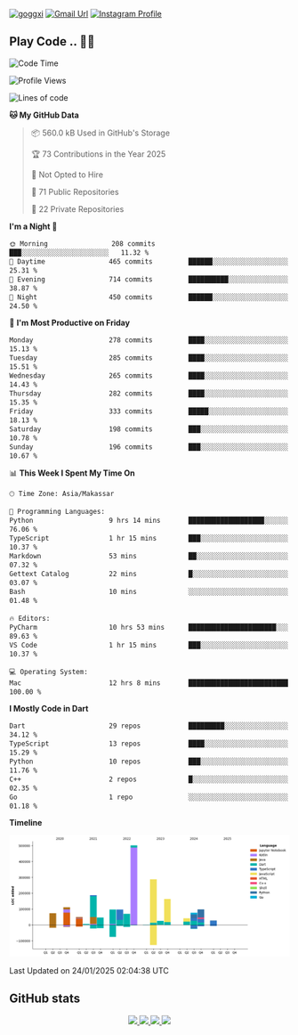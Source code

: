 [![goggxi](https://img.shields.io/badge/Portofolio-Goggxi-orange)](https://goggxi.github.io)
[![Gmail Url](https://img.shields.io/twitter/url?label=Goggxi@gmail.com&logo=gmail&style=social&url=http%3A%2F%2Fmailto%3Acontact.Goggxi@gmail.com)](mailto:Goggxi@gmail.com) [![Instagram Profile](https://img.shields.io/twitter/url?label=moh_rifkan&logo=instagram&style=social&url=https://www.instagram.com/moh_rifkan/)](https://www.instagram.com/moh_rifkan/)

## Play Code .. 💬🚀

<!-- [![Moh Rifkan GitHub stats](https://github-readme-stats.vercel.app/api?username=goggxi&count_private=true&show_icons=true&theme=dracula&custom_title=Goggxi%20Statistic%20🚀)](https://github.com/goggxi/goggxi)

[![Top Langs](https://github-readme-stats.vercel.app/api/top-langs/?username=goggxi&langs_count=8&layout=compact&show_icons=true&theme=dracula)](https://github.com/goggxi/goggxi) -->

<!--START_SECTION:waka-->
![Code Time](http://img.shields.io/badge/Code%20Time-3%2C969%20hrs%2017%20mins-blue)

![Profile Views](http://img.shields.io/badge/Profile%20Views-26-blue)

![Lines of code](https://img.shields.io/badge/From%20Hello%20World%20I%27ve%20Written-2.0%20million%20lines%20of%20code-blue)

**🐱 My GitHub Data** 

> 📦 560.0 kB Used in GitHub's Storage 
 > 
> 🏆 73 Contributions in the Year 2025
 > 
> 🚫 Not Opted to Hire
 > 
> 📜 71 Public Repositories 
 > 
> 🔑 22 Private Repositories 
 > 
**I'm a Night 🦉** 

```text
🌞 Morning                208 commits         ███░░░░░░░░░░░░░░░░░░░░░░   11.32 % 
🌆 Daytime                465 commits         ██████░░░░░░░░░░░░░░░░░░░   25.31 % 
🌃 Evening                714 commits         ██████████░░░░░░░░░░░░░░░   38.87 % 
🌙 Night                  450 commits         ██████░░░░░░░░░░░░░░░░░░░   24.50 % 
```
📅 **I'm Most Productive on Friday** 

```text
Monday                   278 commits         ████░░░░░░░░░░░░░░░░░░░░░   15.13 % 
Tuesday                  285 commits         ████░░░░░░░░░░░░░░░░░░░░░   15.51 % 
Wednesday                265 commits         ████░░░░░░░░░░░░░░░░░░░░░   14.43 % 
Thursday                 282 commits         ████░░░░░░░░░░░░░░░░░░░░░   15.35 % 
Friday                   333 commits         █████░░░░░░░░░░░░░░░░░░░░   18.13 % 
Saturday                 198 commits         ███░░░░░░░░░░░░░░░░░░░░░░   10.78 % 
Sunday                   196 commits         ███░░░░░░░░░░░░░░░░░░░░░░   10.67 % 
```


📊 **This Week I Spent My Time On** 

```text
🕑︎ Time Zone: Asia/Makassar

💬 Programming Languages: 
Python                   9 hrs 14 mins       ███████████████████░░░░░░   76.06 % 
TypeScript               1 hr 15 mins        ███░░░░░░░░░░░░░░░░░░░░░░   10.37 % 
Markdown                 53 mins             ██░░░░░░░░░░░░░░░░░░░░░░░   07.32 % 
Gettext Catalog          22 mins             █░░░░░░░░░░░░░░░░░░░░░░░░   03.07 % 
Bash                     10 mins             ░░░░░░░░░░░░░░░░░░░░░░░░░   01.48 % 

🔥 Editors: 
PyCharm                  10 hrs 53 mins      ██████████████████████░░░   89.63 % 
VS Code                  1 hr 15 mins        ███░░░░░░░░░░░░░░░░░░░░░░   10.37 % 

💻 Operating System: 
Mac                      12 hrs 8 mins       █████████████████████████   100.00 % 
```

**I Mostly Code in Dart** 

```text
Dart                     29 repos            █████████░░░░░░░░░░░░░░░░   34.12 % 
TypeScript               13 repos            ████░░░░░░░░░░░░░░░░░░░░░   15.29 % 
Python                   10 repos            ███░░░░░░░░░░░░░░░░░░░░░░   11.76 % 
C++                      2 repos             █░░░░░░░░░░░░░░░░░░░░░░░░   02.35 % 
Go                       1 repo              ░░░░░░░░░░░░░░░░░░░░░░░░░   01.18 % 
```



**Timeline**

![Lines of Code chart](https://raw.githubusercontent.com/Goggxi/Goggxi/main/assets/bar_graph.png)


 Last Updated on 24/01/2025 02:04:38 UTC
<!--END_SECTION:waka-->

## GitHub stats

<p align="center">
  <a href="https://github.com/goggxi">
    <img src="http://github-profile-summary-cards.vercel.app/api/cards/profile-details?username=goggxi&theme=transparent" />
  </a>
  <a href="https://github.com/goggxi">
    <img src="https://github-readme-streak-stats.herokuapp.com/?user=goggxi&hide_border=true&card_width=338&theme=transparent" />
  </a>
  <a href="https://github.com/goggxi">
    <img src="http://github-profile-summary-cards.vercel.app/api/cards/stats?username=goggxi&theme=transparent" />
  </a>
  <a href="https://github.com/goggxi">
    <img src="https://github-readme-stats.vercel.app/api/top-langs/?username=goggxi&langs_count=10&exclude_repo=&hide=c,makefile,html,css,sass,nix,nunjucks,tsql,dockerfile,shell&card_width=699&hide_border=true&theme=transparent" />
  </a>
  <!-- <br/>
  <a href="https://github.com/goggxi">
    <img src="https://komarev.com/ghpvc/?username=goggxi&color=blue&style=flat" />
  </a> -->
</p>
